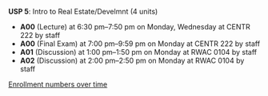 **USP 5**: Intro to Real Estate/Develmnt (4 units)

- **A00** (Lecture) at 6:30 pm–7:50 pm on Monday, Wednesday at CENTR 222 by staff
- **A00** (Final Exam) at 7:00 pm–9:59 pm on Monday at CENTR 222 by staff
- **A01** (Discussion) at 1:00 pm–1:50 pm on Monday at RWAC 0104 by staff
- **A02** (Discussion) at 2:00 pm–2:50 pm on Monday at RWAC 0104 by staff

[Enrollment numbers over time](./USP5.tsv)
